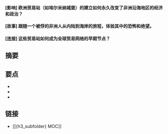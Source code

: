 #### [影响] 欧洲贸易站（如埃尔米纳城堡）的建立如何永久改变了非洲沿海地区的经济和政治？


#### [故事] 跟随一个被俘的非洲人从内陆到海岸的旅程，体验其中的恐怖和绝望。


#### [连接] 这些贸易站如何成为全球贸易网络的早期节点？


## 摘要


## 要点

- 
- 
- 

## 链接

- [[{h3_subfolder} MOC]]
